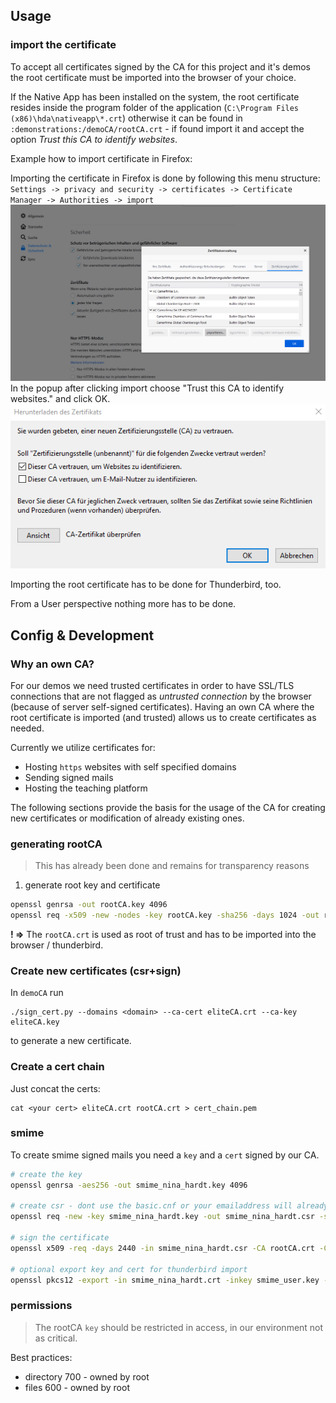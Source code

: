 ## Usage

### import the certificate

To accept all certificates signed by the CA for this project and it's demos the root certificate must be imported into the browser of your choice.

If the Native App has been installed on the system, the root certificate resides inside the program folder of the application (`C:\Program Files (x86)\hda\nativeapp\*.crt`) otherwise it can be found in `:demonstrations:/demoCA/rootCA.crt` - if found import it and accept the option *Trust this CA to identify websites*.

Example how to import certificate in Firefox:

Importing the certificate in Firefox is done by following this menu structure: `Settings -> privacy and security -> certificates -> Certificate Manager -> Authorities -> import`
![firefox_cert](img/firefox_cert.png)
In the popup after clicking import choose "Trust this CA to identify websites." and click OK.
![ca](img/ca.png)

Importing the root certificate has to be done for Thunderbird, too.

From a User perspective nothing more has to be done.

## Config & Development

### Why an own CA?

For our demos we need trusted certificates in order to have SSL/TLS connections that are not flagged as *untrusted connection* by the browser (because of server self-signed certificates). Having an own CA where the root certificate is imported (and trusted) allows us to create certificates as needed.

Currently we utilize certificates for:
- Hosting `https` websites with self specified domains
- Sending signed mails
- Hosting the teaching platform

The following sections provide the basis for the usage of the CA for creating new certificates or modification of already existing ones.

### generating rootCA

> This has already been done and remains for transparency reasons

1. generate root key and certificate 

```bash
openssl genrsa -out rootCA.key 4096
openssl req -x509 -new -nodes -key rootCA.key -sha256 -days 1024 -out rootCA.crt
```

**! =>** The `rootCA.crt` is used as root of trust and has to be imported into the browser / thunderbird.

### Create new certificates (csr+sign)

In `demoCA` run
```
./sign_cert.py --domains <domain> --ca-cert eliteCA.crt --ca-key eliteCA.key
```
to generate a new certificate.

### Create a cert chain
Just concat the certs:
```
cat <your cert> eliteCA.crt rootCA.crt > cert_chain.pem
```


### smime

To create smime signed mails you need a `key` and a `cert` signed by our CA.

```bash
# create the key
openssl genrsa -aes256 -out smime_nina_hardt.key 4096

# create csr - dont use the basic.cnf or your emailaddress will already be set
openssl req -new -key smime_nina_hardt.key -out smime_nina_hardt.csr -subj "/C=DE/ST=Hessen/L=Darmstadt/O=mpseinternational/CN=mpseinternational.com/emailAddress=nina.hardt@mpseinternational.com"

# sign the certificate
openssl x509 -req -days 2440 -in smime_nina_hardt.csr -CA rootCA.crt -CAkey rootCA.key -set_serial 1337 -out smime_nina_hardt.crt -addtrust emailProtection -addreject clientAuth -addreject serverAuth -trustout

# optional export key and cert for thunderbird import
openssl pkcs12 -export -in smime_nina_hardt.crt -inkey smime_user.key -out smime_nina_hardt.p12
```


### permissions

> The rootCA `key` should be restricted in access, in our environment not as critical.

Best practices:
- directory 700 - owned by root
- files 600 - owned by root

